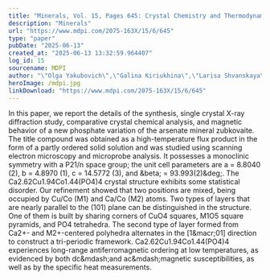 ```yaml
---
title: "Minerals, Vol. 15, Pages 645: Crystal Chemistry and Thermodynamic Properties of Mineralogically Probable Phosphate Ca2.62Cu1.94Co1.44(PO4)4&mdash;Structurally Related to Natural Arsenate Zubkovaite"
description: "Minerals"
url: "https://www.mdpi.com/2075-163X/15/6/645"
type: "paper"
pubDate: "2025-06-13"
created_at: "2025-06-13 13:32:59.964407"
log_id: 15
sourcename: MDPI
author: "\"Olga Yakubovich\",\"Galina Kiriukhina\",\"Larisa Shvanskaya\",\"Alexander Vasiliev\""
heroImage: /mdpi.jpg
linkDownload: "https://www.mdpi.com/2075-163X/15/6/645"
---
```


In this paper, we report the details of the synthesis, single crystal X-ray diffraction study, comparative crystal chemical analysis, and magnetic behavior of a new phosphate variation of the arsenate mineral zubkovaite. The title compound was obtained as a high-temperature flux product in the form of a partly ordered solid solution and was studied using scanning electron microscopy and microprobe analysis. It possesses a monoclinic symmetry with a P21/n space group; the unit cell parameters are a = 8.8040 (2), b = 4.8970 (1), c = 14.5772 (3), and &amp;beta; = 93.993(2)&amp;deg;. The Ca2.62Cu1.94Co1.44(PO4)4 crystal structure exhibits some statistical disorder. Our refinement showed that two positions are mixed, being occupied by Cu/Co (M1) and Ca/Co (M2) atoms. Two types of layers that are nearly parallel to the (101) plane can be distinguished in the structure. One of them is built by sharing corners of CuO4 squares, M1O5 square pyramids, and PO4 tetrahedra. The second type of layer formed from Ca2+- and M2+-centered polyhedra alternates in the [1&amp;macr;01] direction to construct a tri-periodic framework. Ca2.62Cu1.94Co1.44(PO4)4 experiences long-range antiferromagnetic ordering at low temperatures, as evidenced by both dc&amp;mdash;and ac&amp;mdash;magnetic susceptibilities, as well as by the specific heat measurements.

